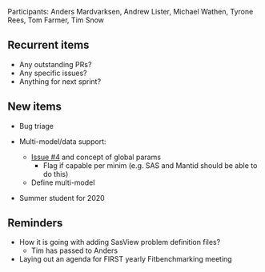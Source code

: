 Participants: Anders Mardvarksen, Andrew Lister, Michael Wathen, Tyrone Rees, Tom Farmer, Tim Snow

Recurrent items
----------------
* Any outstanding PRs?
* Any specific issues?
* Anything for next sprint?

New items
---------
* Bug triage
* Multi-model/data support:
  - [Issue #4](https://github.com/fitbenchmarking/fitbenchmarking/issues/4) and concept of global params
    - Flag if capable per minim (e.g. SAS and Mantid should be able to do this)
  - Define multi-model

* Summer student for 2020

Reminders
---------
* How it is going with adding SasView problem definition files?
  - Tim has passed to Anders
* Laying out an agenda for FIRST yearly Fitbenchmarking meeting
